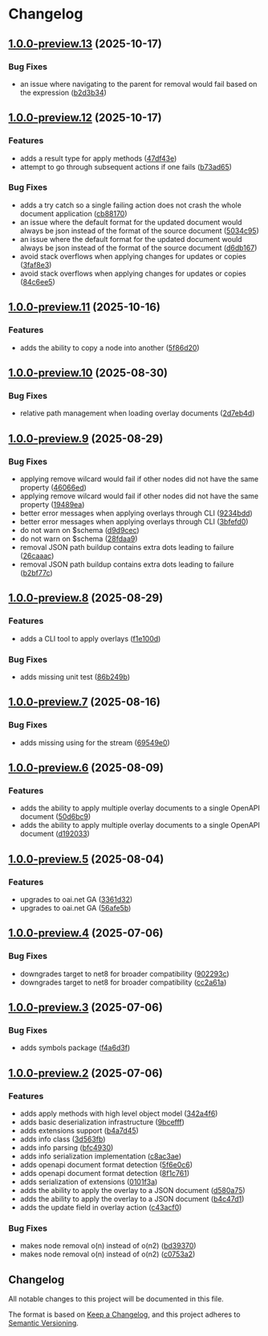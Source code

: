 # Changelog

## [1.0.0-preview.13](https://github.com/BinkyLabs/openapi-overlays-dotnet/compare/v1.0.0-preview.12...v1.0.0-preview.13) (2025-10-17)


### Bug Fixes

* an issue where navigating to the parent for removal would fail based on the expression ([b2d3b34](https://github.com/BinkyLabs/openapi-overlays-dotnet/commit/b2d3b341352ff5056ba109dd90098ef317afa111))

## [1.0.0-preview.12](https://github.com/BinkyLabs/openapi-overlays-dotnet/compare/v1.0.0-preview.11...v1.0.0-preview.12) (2025-10-17)


### Features

* adds a result type for apply methods ([47df43e](https://github.com/BinkyLabs/openapi-overlays-dotnet/commit/47df43e688a2942855086c9ea01613fe9b598622))
* attempt to go through subsequent actions if one fails ([b73ad65](https://github.com/BinkyLabs/openapi-overlays-dotnet/commit/b73ad6545fc2cace549876a2d69664fef98899fb))


### Bug Fixes

* adds a try catch so a single failing action does not crash the whole document application ([cb88170](https://github.com/BinkyLabs/openapi-overlays-dotnet/commit/cb88170a20dc2e7db020f6b718bed9f7e91cd27b))
* an issue where the default format for the updated document would always be json instead of the format of the source document ([5034c95](https://github.com/BinkyLabs/openapi-overlays-dotnet/commit/5034c95ef8cf437b62bb1c84fda83b8778c1817f))
* an issue where the default format for the updated document would always be json instead of the format of the source document ([d6db167](https://github.com/BinkyLabs/openapi-overlays-dotnet/commit/d6db167e7eb4f3cf425c4529d6abfd03e6cd6609))
* avoid stack overflows when applying changes for updates or copies ([3faf8e3](https://github.com/BinkyLabs/openapi-overlays-dotnet/commit/3faf8e388563e26b8abc77143b96a902876322d8))
* avoid stack overflows when applying changes for updates or copies ([84c6ee5](https://github.com/BinkyLabs/openapi-overlays-dotnet/commit/84c6ee535dda086b79cbc633f9a664da0625e400))

## [1.0.0-preview.11](https://github.com/BinkyLabs/openapi-overlays-dotnet/compare/v1.0.0-preview.10...v1.0.0-preview.11) (2025-10-16)


### Features

* adds the ability to copy a node into another ([5f86d20](https://github.com/BinkyLabs/openapi-overlays-dotnet/commit/5f86d20de56aede1947fda00a8ac40eeb099af4b))

## [1.0.0-preview.10](https://github.com/BinkyLabs/openapi-overlays-dotnet/compare/v1.0.0-preview.9...v1.0.0-preview.10) (2025-08-30)


### Bug Fixes

* relative path management when loading overlay documents ([2d7eb4d](https://github.com/BinkyLabs/openapi-overlays-dotnet/commit/2d7eb4de7d70c70d815f186a0245b362870c2cc3))

## [1.0.0-preview.9](https://github.com/BinkyLabs/openapi-overlays-dotnet/compare/v1.0.0-preview.8...v1.0.0-preview.9) (2025-08-29)


### Bug Fixes

* applying remove wilcard would fail if other nodes did not have the same property ([46066ed](https://github.com/BinkyLabs/openapi-overlays-dotnet/commit/46066ed639107723eafa72ea83e075948edf8af2))
* applying remove wilcard would fail if other nodes did not have the same property ([19489ea](https://github.com/BinkyLabs/openapi-overlays-dotnet/commit/19489ea29704ebd5def62e8f38cd948b66b41862))
* better error messages when applying overlays through CLI ([9234bdd](https://github.com/BinkyLabs/openapi-overlays-dotnet/commit/9234bdd901f0d238ab5eec25d3a8a88782be699c))
* better error messages when applying overlays through CLI ([3bfefd0](https://github.com/BinkyLabs/openapi-overlays-dotnet/commit/3bfefd04bc4b2ca5b43fda727f884c68f5782768))
* do not warn on $schema ([d9d9cec](https://github.com/BinkyLabs/openapi-overlays-dotnet/commit/d9d9cecbbc8b54efc73ec4d09c37609fb46b827d))
* do not warn on $schema ([28fdaa9](https://github.com/BinkyLabs/openapi-overlays-dotnet/commit/28fdaa9d8a24deb556cc6faba3dffdae655ff72a))
* removal JSON path buildup contains extra dots leading to failure ([26caaac](https://github.com/BinkyLabs/openapi-overlays-dotnet/commit/26caaac292105f24405d86e13da07c1520a3b507))
* removal JSON path buildup contains extra dots leading to failure ([b2bf77c](https://github.com/BinkyLabs/openapi-overlays-dotnet/commit/b2bf77cffcec603fa7b2ae0caedff2b431d7c295))

## [1.0.0-preview.8](https://github.com/BinkyLabs/openapi-overlays-dotnet/compare/v1.0.0-preview.7...v1.0.0-preview.8) (2025-08-29)


### Features

* adds a CLI tool to apply overlays ([f1e100d](https://github.com/BinkyLabs/openapi-overlays-dotnet/commit/f1e100d479af937e51540d7d65715a4d5888c2bf))


### Bug Fixes

* adds missing unit test ([86b249b](https://github.com/BinkyLabs/openapi-overlays-dotnet/commit/86b249b30f10c908abce8b3fe16052a192669b5b))

## [1.0.0-preview.7](https://github.com/BinkyLabs/openapi-overlays-dotnet/compare/v1.0.0-preview.6...v1.0.0-preview.7) (2025-08-16)


### Bug Fixes

* adds missing using for the stream ([69549e0](https://github.com/BinkyLabs/openapi-overlays-dotnet/commit/69549e0e0330dab64140d5a8011f7d9dccf722ab))

## [1.0.0-preview.6](https://github.com/BinkyLabs/openapi-overlays-dotnet/compare/v1.0.0-preview.5...v1.0.0-preview.6) (2025-08-09)


### Features

* adds the ability to apply multiple overlay documents to a single OpenAPI document ([50d6bc9](https://github.com/BinkyLabs/openapi-overlays-dotnet/commit/50d6bc96c1887825ebaa270f1a599a7b4f9706a7))
* adds the ability to apply multiple overlay documents to a single OpenAPI document ([d192033](https://github.com/BinkyLabs/openapi-overlays-dotnet/commit/d1920331349c756c5e3cf11010b07bf1b25ffa0f))

## [1.0.0-preview.5](https://github.com/BinkyLabs/openapi-overlays-dotnet/compare/v1.0.0-preview.4...v1.0.0-preview.5) (2025-08-04)


### Features

* upgrades to oai.net GA ([3361d32](https://github.com/BinkyLabs/openapi-overlays-dotnet/commit/3361d32e69408e2b7ced571aa755558a57acde30))
* upgrades to oai.net GA ([56afe5b](https://github.com/BinkyLabs/openapi-overlays-dotnet/commit/56afe5b493e082d385307c84918a7e7551f36693))

## [1.0.0-preview.4](https://github.com/BinkyLabs/openapi-overlays-dotnet/compare/v1.0.0-preview.3...v1.0.0-preview.4) (2025-07-06)


### Bug Fixes

* downgrades target to net8 for broader compatibility ([902293c](https://github.com/BinkyLabs/openapi-overlays-dotnet/commit/902293c59f2592365c087ba312ec290ed765cf5f))
* downgrades target to net8 for broader compatibility ([cc2a61a](https://github.com/BinkyLabs/openapi-overlays-dotnet/commit/cc2a61a9a0d74686e8795f0433a5c865d6bb4809))

## [1.0.0-preview.3](https://github.com/BinkyLabs/openapi-overlays-dotnet/compare/v1.0.0-preview.2...v1.0.0-preview.3) (2025-07-06)


### Bug Fixes

* adds symbols package ([f4a6d3f](https://github.com/BinkyLabs/openapi-overlays-dotnet/commit/f4a6d3fdbe9257e94e5a594d92833009f746b27b))

## [1.0.0-preview.2](https://github.com/BinkyLabs/openapi-overlays-dotnet/compare/v1.0.0-preview.1...v1.0.0-preview.2) (2025-07-06)


### Features

* adds apply methods with high level object model ([342a4f6](https://github.com/BinkyLabs/openapi-overlays-dotnet/commit/342a4f6913ac749f389be4ac60542ae3da686703))
* adds basic deserialization infrastructure ([9bcefff](https://github.com/BinkyLabs/openapi-overlays-dotnet/commit/9bcefffe7df3851c824bf1bb7a4a17721a31c006))
* adds extensions support ([b4a7d45](https://github.com/BinkyLabs/openapi-overlays-dotnet/commit/b4a7d453829a33838ca18a31ceff269f82b3f62b))
* adds info class ([3d563fb](https://github.com/BinkyLabs/openapi-overlays-dotnet/commit/3d563fbdce2a713afc40b0b71bf40b0291f93f44))
* adds info parsing ([bfc4930](https://github.com/BinkyLabs/openapi-overlays-dotnet/commit/bfc49303150a242a830134de9ed734f167214396))
* adds info serialization implementation ([c8ac3ae](https://github.com/BinkyLabs/openapi-overlays-dotnet/commit/c8ac3aef249cd37f00c008146efc83b45e97bdb0))
* adds openapi document format detection ([5f6e0c6](https://github.com/BinkyLabs/openapi-overlays-dotnet/commit/5f6e0c636812fe487070c2703199ee4d224705a3))
* adds openapi document format detection ([8f1c761](https://github.com/BinkyLabs/openapi-overlays-dotnet/commit/8f1c7610a1e48391af203235dbaf5dc01101b5a6))
* adds serialization of extensions ([0101f3a](https://github.com/BinkyLabs/openapi-overlays-dotnet/commit/0101f3a0aa50c41edce1cb8d57e4b0ff4336113a))
* adds the ability to apply the overlay to a JSON document ([d580a75](https://github.com/BinkyLabs/openapi-overlays-dotnet/commit/d580a75af4ffee0acfa409835e10917583a19c0b))
* adds the ability to apply the overlay to a JSON document ([b4c47d1](https://github.com/BinkyLabs/openapi-overlays-dotnet/commit/b4c47d17583b1f0cea2d02760b3bd6367a59b841))
* adds the update field in overlay action ([c43acf0](https://github.com/BinkyLabs/openapi-overlays-dotnet/commit/c43acf0a6263b1afc58e17d07fca91dd9fca8205))


### Bug Fixes

* makes node removal o(n) instead of o(n2) ([bd39370](https://github.com/BinkyLabs/openapi-overlays-dotnet/commit/bd39370565231568a1ecb38883b90ae08042b653))
* makes node removal o(n) instead of o(n2) ([c0753a2](https://github.com/BinkyLabs/openapi-overlays-dotnet/commit/c0753a27b9139ccfc3d747090d688afd0e1f7359))

## Changelog

All notable changes to this project will be documented in this file.

The format is based on [Keep a Changelog](https://keepachangelog.com/en/1.0.0/),
and this project adheres to [Semantic Versioning](https://semver.org/spec/v2.0.0.html).
